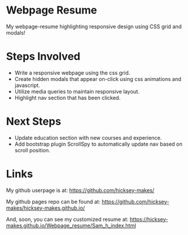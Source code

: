 # Webpage Resume

My webpage-resume highlighting responsive design using CSS grid and modals!

# Steps Involved
* Write a responsive webpage using the css grid.
* Create hidden modals that appear on-click using css animations and javascript. 
* Utilize media queries to maintain responsive layout.  
* Highlight nav section that has been clicked.

# Next Steps
* Update education section with new courses and experience.
* Add bootstrap plugin ScrollSpy to automatically update nav based on scroll position. 

# Links
My github userpage is at:
https://github.com/hicksey-makes/

My github pages repo can be found at:
https://github.com/hicksey-makes/hicksey-makes.github.io/

And, soon, you can see my customized resume at:
https://hicksey-makes.github.io/Webpage_resume/Sam_h_index.html
